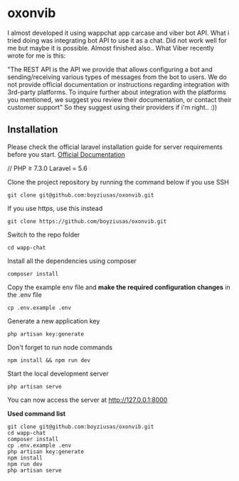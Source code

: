 # oxonvib

I almost developed it using wappchat app carcase and viber bot API. What i tried doing was integrating bot API to use it as a chat. Did not work well for me but maybe it is possible. Almost finished also..  What Viber recently wrote for me is this:


"The REST API is the API we provide that allows configuring a bot and sending/receiving various types of messages from the bot to users.
We do not provide official documentation or instructions regarding integration with 3rd-party platforms. To inquire further about integration with the platforms you mentioned, we suggest you review their documentation, or contact their customer support" So they suggest using their providers if i'm right.. :))

## Installation

Please check the official laravel installation guide for server requirements before you start. [Official Documentation](https://laravel.com/docs/5.6/installation#installation)

//
PHP ≥ 7.3.0
Laravel = 5.6


Clone the project repository by running the command below if you use SSH

```
git clone git@github.com:boyziusas/oxonvib.git
```

If you use https, use this instead

```
git clone https://github.com/boyziusas/oxonvib.git
```

Switch to the repo folder

```
cd wapp-chat
```

Install all the dependencies using composer

```
composer install
```

Copy the example env file and **make the required configuration changes** in the .env file

```
cp .env.example .env
```

Generate a new application key

```
php artisan key:generate
```

Don't forget to run node commands

```
npm install && npm run dev
```

Start the local development server

```
php artisan serve
```

You can now access the server at http://127.0.0.1:8000

**Used command list**

```
git clone git@github.com:boyziusas/oxonvib.git
cd wapp-chat
composer install
cp .env.example .env
php artisan key:generate
npm install
npm run dev
php artisan serve 
```
